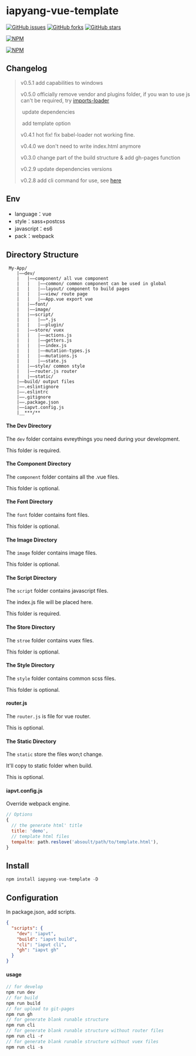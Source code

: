 # iapyang-vue-template

[![GitHub issues](https://img.shields.io/github/issues/iapYang/iapyang-vue-template.svg?style=flat-square)](https://github.com/iapYang/iapyang-vue-template/issues)
[![GitHub forks](https://img.shields.io/github/forks/iapYang/iapyang-vue-template.svg?style=flat-square)](https://github.com/iapYang/iapyang-vue-template/network)
[![GitHub stars](https://img.shields.io/github/stars/iapYang/iapyang-vue-template.svg?style=flat-square)](https://github.com/iapYang/iapyang-vue-template/stargazers)

[![NPM](https://nodei.co/npm/iapyang-vue-template.png?downloads=true&downloadRank=true&stars=true)](https://nodei.co/npm/iapyang-vue-template/)

[![NPM](https://nodei.co/npm-dl/iapyang-vue-template.png?months=3&height=3)](https://nodei.co/npm/iapyang-vue-template/)

## Changelog

> v0.5.1 add capabilities to windows
>
> v0.5.0 officially remove vendor and plugins folder, if you wan to use js can't be required, try [imports-loader](https://github.com/webpack-contrib/imports-loader)
>
> ​            update dependencies
>
> ​            add template option
>
> v0.4.1 hot fix! fix babel-loader not working fine.
>
> v0.4.0 we don't need to write index.html anymore
>
> v0.3.0 change part of the build structure & add gh-pages function
>
> v0.2.9 update dependencies versions
>
> v0.2.8 add cli command for use, see [here](#configuration)

## Env

- language：vue
- style：sass+postcss
- javascript：es6
- pack：webpack

## Directory Structure

```
 My-App/       
    |——dev/    
    |   |——component/ all vue component    
    |   |   |——common/ common component can be used in global
    |   |   |——layout/ component to build pages
    |   |   |——view/ route page  
    |   |   |——App.vue export vue    
    |   |——font/  
    |   |——image/    
    |   |——script/
    |   |   |——*.js
    |   |   |——plugin/
    |   |——store/ vuex  
    |   |   |——actions.js
    |   |   |——getters.js
    |   |   |——index.js
    |   |   |——mutation-types.js
    |   |   |——mutations.js
    |   |   |——state.js 
    |   |——style/ common style    
    |   |——router.js router    
    |   |——static/
    |——build/ output files
    |——.eslintignore
    |——.eslintrc   
    |——.gitignore    
    |——.package.json
    |——iapvt.config.js
    |__***/**
```

#### The Dev Directory

The `dev` folder contains evreythings you need during your development.

This folder is required.

#### The Component Directory

The `component` folder contains all the .vue files.

This folder is optional.

#### The Font Directory

The `font` folder contains font files.

This folder is optional.

#### The Image Directory

The `image` folder contains image files.

This folder is optional.

#### The Script Directory

The `script` folder contains javascript files.

The index.js file will be placed here.

This folder is required.

#### The Store Directory

The `stroe` folder contains vuex files.

This folder is optional.

#### The Style Directory

The `style` folder contains common scss files.

This folder is optional.

#### router.js

The `router.js` is file for vue router.

This is optional.

#### The Static Directory

The `static` store the files won;t change.

It'll copy to static folder when build.

This is optional.

#### iapvt.config.js

Override webpack engine.

```javascript
// Options
{
  // the generate html' title
  title: 'demo',
  // template html files
  tempalte: path.reslove('absoult/path/to/template.html'),
}
```

 

## Install

```javascript
npm install iapyang-vue-template -D
```

## Configuration

In package.json, add scripts.

```json
{
  "scripts": {
    "dev": "iapvt",
    "build": "iapvt build",
    "cli": "iapvt cli",
    "gh": "iapvt gh"
  }
}
```

#### usage

```javascript
// for develop
npm run dev
// for build
npm run build
// for upload to git-pages
npm run gh
// for generate blank runable structure
npm run cli
// for generate blank runable structure without router files
npm run cli -r
// for generate blank runable structure without vuex files
npm run cli -s
```

